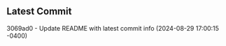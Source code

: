 
## Latest Commit
3069ad0 - Update README with latest commit info (2024-08-29 17:00:15 -0400) <Yunxi-Zhou>
